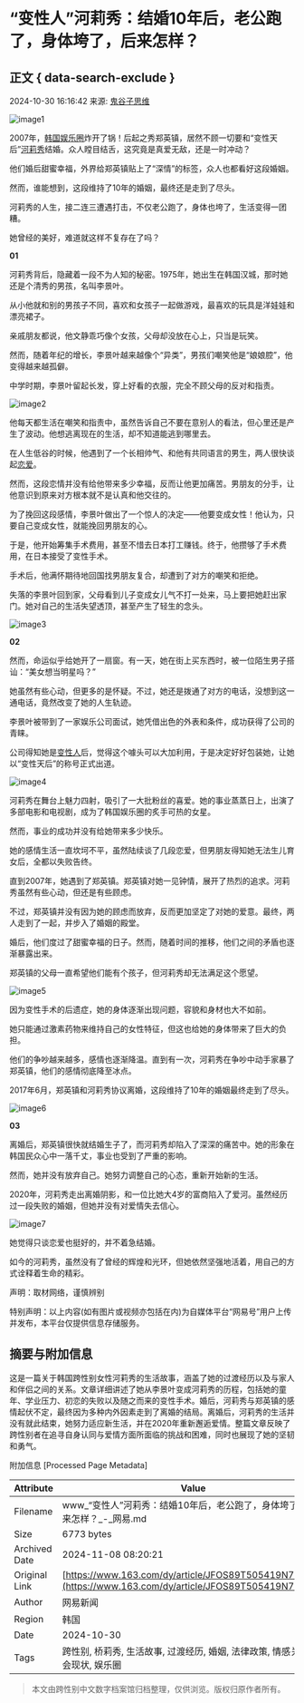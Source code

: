 # “变性人”河莉秀：结婚10年后，老公跑了，身体垮了，后来怎样？

## 正文 { data-search-exclude }


2024-10-30 16:16:42 来源: [鬼谷子思维](https://www.163.com/dy/media/T1562589545799.html)

![image1](https://nimg.ws.126.net/?url=http%3A%2F%2Fdingyue.ws.126.net%2F2024%2F1030%2F14ff5948j00sm5tl5001od000og00ogm.jpg&thumbnail=660x2147483647&quality=80&type=jpg)

2007年，[韩国](https://ent.163.com/keywords/9/e/97e956fd/1.html)[娱乐圈](https://ent.163.com/keywords/5/3/5a314e505708/1.html)炸开了锅！后起之秀郑英镇，居然不顾一切要和“变性天后”[河莉秀](https://ent.163.com/keywords/6/b/6cb3838979c0/1.html)结婚。众人瞠目结舌，这究竟是真爱无敌，还是一时冲动？

他们婚后甜蜜幸福，外界给郑英镇贴上了“深情”的标签，众人也都看好这段婚姻。

然而，谁能想到，这段维持了10年的婚姻，最终还是走到了尽头。

河莉秀的人生，接二连三遭遇打击，不仅老公跑了，身体也垮了，生活变得一团糟。

她曾经的美好，难道就这样不复存在了吗？

**01**

河莉秀背后，隐藏着一段不为人知的秘密。1975年，她出生在韩国汉城，那时她还是个清秀的男孩，名叫李景叶。

从小他就和别的男孩子不同，喜欢和女孩子一起做游戏，最喜欢的玩具是洋娃娃和漂亮裙子。

亲戚朋友都说，他文静乖巧像个女孩，父母却没放在心上，只当是玩笑。

然而，随着年纪的增长，李景叶越来越像个“异类”，男孩们嘲笑他是“娘娘腔”，他变得越来越孤僻。

中学时期，李景叶留起长发，穿上好看的衣服，完全不顾父母的反对和指责。

![image2](https://nimg.ws.126.net/?url=http%3A%2F%2Fdingyue.ws.126.net%2F2024%2F1030%2Fe381df34j00sm5tl5001ud000u000igm.jpg&thumbnail=660x2147483647&quality=80&type=jpg)

他每天都生活在嘲笑和指责中，虽然告诉自己不要在意别人的看法，但心里还是产生了波动。他想逃离现在的生活，却不知道能逃到哪里去。

在人生低谷的时候，他遇到了一个长相帅气、和他有共同语言的男生，两人很快谈起[恋爱](https://ent.163.com/keywords/6/4/604b7231/1.html)。

然而，这段恋情并没有给他带来多少幸福，反而让他更加痛苦。男朋友的分手，让他意识到原来对方根本就不是认真和他交往的。

为了挽回这段感情，李景叶做出了一个惊人的决定——他要变成女性！他认为，只要自己变成女性，就能挽回男朋友的心。

于是，他开始筹集手术费用，甚至不惜去日本打工赚钱。终于，他攒够了手术费用，在日本接受了变性手术。

手术后，他满怀期待地回国找男朋友复合，却遭到了对方的嘲笑和拒绝。

失落的李景叶回到家，父母看到儿子变成女儿气不打一处来，马上要把她赶出家门。她对自己的生活失望透顶，甚至产生了轻生的念头。

![image3](https://nimg.ws.126.net/?url=http%3A%2F%2Fdingyue.ws.126.net%2F2024%2F1030%2F3867e802j00sm5tl5001ld000sg00tem.jpg&thumbnail=660x2147483647&quality=80&type=jpg)

**02**

然而，命运似乎给她开了一扇窗。有一天，她在街上买东西时，被一位陌生男子搭讪：“美女想当明星吗？”

她虽然有些心动，但更多的是怀疑。不过，她还是拨通了对方的电话，没想到这一通电话，竟然改变了她的人生轨迹。

李景叶被带到了一家娱乐公司面试，她凭借出色的外表和条件，成功获得了公司的青睐。

公司得知她是[变性人](https://ent.163.com/keywords/5/d/53d860274eba/1.html)后，觉得这个噱头可以大加利用，于是决定好好包装她，让她以“变性天后”的称号正式出道。

![image4](https://nimg.ws.126.net/?url=http%3A%2F%2Fdingyue.ws.126.net%2F2024%2F1030%2Ffdc3a9dej00sm5tl5002jd000u000ujm.jpg&thumbnail=660x2147483647&quality=80&type=jpg)

河莉秀在舞台上魅力四射，吸引了一大批粉丝的喜爱。她的事业蒸蒸日上，出演了多部电影和电视剧，成为了韩国娱乐圈的炙手可热的女星。

然而，事业的成功并没有给她带来多少快乐。

她的感情生活一直坎坷不平，虽然陆续谈了几段恋爱，但男朋友得知她无法生儿育女后，全都以失败告终。

直到2007年，她遇到了郑英镇。郑英镇对她一见钟情，展开了热烈的追求。河莉秀虽然有些心动，但还是有些顾虑。

不过，郑英镇并没有因为她的顾虑而放弃，反而更加坚定了对她的爱意。最终，两人走到了一起，并步入了婚姻的殿堂。

婚后，他们度过了甜蜜幸福的日子。然而，随着时间的推移，他们之间的矛盾也逐渐暴露出来。

郑英镇的父母一直希望他们能有个孩子，但河莉秀却无法满足这个愿望。

![image5](https://nimg.ws.126.net/?url=http%3A%2F%2Fdingyue.ws.126.net%2F2024%2F1030%2F06f88660j00sm5tl5003jd000s400xym.jpg&thumbnail=660x2147483647&quality=80&type=jpg)

因为变性手术的后遗症，她的身体逐渐出现问题，容貌和身材也大不如前。

她只能通过激素药物来维持自己的女性特征，但这也给她的身体带来了巨大的负担。

他们的争吵越来越多，感情也逐渐降温。直到有一次，河莉秀在争吵中动手家暴了郑英镇，他们的感情彻底降至冰点。

2017年6月，郑英镇和河莉秀协议离婚，这段维持了10年的婚姻最终走到了尽头。

![image6](https://nimg.ws.126.net/?url=http%3A%2F%2Fdingyue.ws.126.net%2F2024%2F1030%2Ff6d1d4a3j00sm5tl50020d000qm00pkm.jpg&thumbnail=660x2147483647&quality=80&type=jpg)

**03**

离婚后，郑英镇很快就结婚生子了，而河莉秀却陷入了深深的痛苦中。她的形象在韩国民众心中一落千丈，事业也受到了严重的影响。

然而，她并没有放弃自己。她努力调整自己的心态，重新开始新的生活。

2020年，河莉秀走出离婚阴影，和一位比她大4岁的富商陷入了爱河。虽然经历过一段失败的婚姻，但她并没有对爱情失去信心。

![image7](https://nimg.ws.126.net/?url=http%3A%2F%2Fdingyue.ws.126.net%2F2024%2F1030%2Fd9b65feej00sm5tl5001zd000u000uem.jpg&thumbnail=660x2147483647&quality=80&type=jpg)

她觉得只谈恋爱也挺好的，并不着急结婚。

如今的河莉秀，虽然没有了曾经的辉煌和光环，但她依然坚强地活着，用自己的方式诠释着生命的精彩。

声明：取材网络，谨慎辨别

特别声明：以上内容(如有图片或视频亦包括在内)为自媒体平台“网易号”用户上传并发布，本平台仅提供信息存储服务。

## 摘要与附加信息

<!-- tcd_abstract -->
这是一篇关于韩国跨性别女性河莉秀的生活故事，涵盖了她的过渡经历以及与家人和伴侣之间的关系。文章详细讲述了她从李景叶变成河莉秀的历程，包括她的童年、学业压力、初恋的失败以及随之而来的变性手术。婚后，河莉秀与郑英镇的感情起伏不定，最终因为多种内外因素走到了离婚的结局。离婚后，河莉秀的生活并没有就此结束，她努力适应新生活，并在2020年重新邂逅爱情。整篇文章反映了跨性别者在追寻自身认同与爱情方面所面临的挑战和困难，同时也展现了她的坚韧和勇气。
<!-- tcd_abstract_end -->

附加信息 [Processed Page Metadata]

| Attribute       | Value                                  |
|-----------------|----------------------------------------|
| Filename        | www_“变性人”河莉秀：结婚10年后，老公跑了，身体垮了，后来怎样？_-_网易.md                             |
| Size            | 6773 bytes                           |
| Archived Date   | 2024-11-08 08:20:21                             |
| Original Link   | [https://www.163.com/dy/article/JFOS89T505419N70.html](https://www.163.com/dy/article/JFOS89T505419N70.html)                       |
| Author          | 网易新闻                               |
| Region          | 韩国                               |
| Date            | 2024-10-30                                 |
| Tags            | 跨性别, 桥莉秀, 生活故事, 过渡经历, 婚姻, 法律政策, 情感关系, 社会现状, 娱乐圈                                 |
>
> 本文由跨性别中文数字档案馆归档整理，仅供浏览。版权归原作者所有。
>